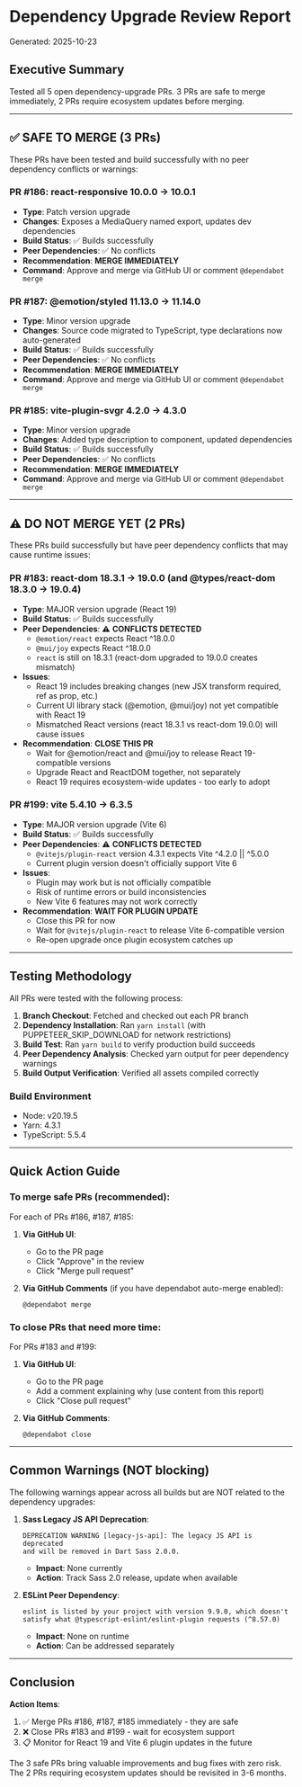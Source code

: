 # Dependency Upgrade Review Report

Generated: 2025-10-23

## Executive Summary

Tested all 5 open dependency-upgrade PRs. 3 PRs are safe to merge immediately, 2 PRs require ecosystem updates before merging.

---

## ✅ SAFE TO MERGE (3 PRs)

These PRs have been tested and build successfully with no peer dependency conflicts or warnings:

### PR #186: react-responsive 10.0.0 → 10.0.1
- **Type**: Patch version upgrade
- **Changes**: Exposes a MediaQuery named export, updates dev dependencies
- **Build Status**: ✅ Builds successfully
- **Peer Dependencies**: ✅ No conflicts
- **Recommendation**: **MERGE IMMEDIATELY**
- **Command**: Approve and merge via GitHub UI or comment `@dependabot merge`

### PR #187: @emotion/styled 11.13.0 → 11.14.0  
- **Type**: Minor version upgrade
- **Changes**: Source code migrated to TypeScript, type declarations now auto-generated
- **Build Status**: ✅ Builds successfully
- **Peer Dependencies**: ✅ No conflicts
- **Recommendation**: **MERGE IMMEDIATELY**
- **Command**: Approve and merge via GitHub UI or comment `@dependabot merge`

### PR #185: vite-plugin-svgr 4.2.0 → 4.3.0
- **Type**: Minor version upgrade
- **Changes**: Added type description to component, updated dependencies
- **Build Status**: ✅ Builds successfully  
- **Peer Dependencies**: ✅ No conflicts
- **Recommendation**: **MERGE IMMEDIATELY**
- **Command**: Approve and merge via GitHub UI or comment `@dependabot merge`

---

## ⚠️ DO NOT MERGE YET (2 PRs)

These PRs build successfully but have peer dependency conflicts that may cause runtime issues:

### PR #183: react-dom 18.3.1 → 19.0.0 (and @types/react-dom 18.3.0 → 19.0.4)
- **Type**: MAJOR version upgrade (React 19)
- **Build Status**: ✅ Builds successfully
- **Peer Dependencies**: ⚠️ **CONFLICTS DETECTED**
  - `@emotion/react` expects React ^18.0.0
  - `@mui/joy` expects React ^18.0.0
  - `react` is still on 18.3.1 (react-dom upgraded to 19.0.0 creates mismatch)
- **Issues**:
  - React 19 includes breaking changes (new JSX transform required, ref as prop, etc.)
  - Current UI library stack (@emotion, @mui/joy) not yet compatible with React 19
  - Mismatched React versions (react 18.3.1 vs react-dom 19.0.0) will cause issues
- **Recommendation**: **CLOSE THIS PR**
  - Wait for @emotion/react and @mui/joy to release React 19-compatible versions
  - Upgrade React and ReactDOM together, not separately
  - React 19 requires ecosystem-wide updates - too early to adopt

### PR #199: vite 5.4.10 → 6.3.5
- **Type**: MAJOR version upgrade (Vite 6)
- **Build Status**: ✅ Builds successfully
- **Peer Dependencies**: ⚠️ **CONFLICTS DETECTED**
  - `@vitejs/plugin-react` version 4.3.1 expects Vite ^4.2.0 || ^5.0.0
  - Current plugin version doesn't officially support Vite 6
- **Issues**:
  - Plugin may work but is not officially compatible
  - Risk of runtime errors or build inconsistencies
  - New Vite 6 features may not work correctly
- **Recommendation**: **WAIT FOR PLUGIN UPDATE**
  - Close this PR for now
  - Wait for `@vitejs/plugin-react` to release Vite 6-compatible version
  - Re-open upgrade once plugin ecosystem catches up

---

## Testing Methodology

All PRs were tested with the following process:

1. **Branch Checkout**: Fetched and checked out each PR branch
2. **Dependency Installation**: Ran `yarn install` (with PUPPETEER_SKIP_DOWNLOAD for network restrictions)
3. **Build Test**: Ran `yarn build` to verify production build succeeds
4. **Peer Dependency Analysis**: Checked yarn output for peer dependency warnings
5. **Build Output Verification**: Verified all assets compiled correctly

### Build Environment
- Node: v20.19.5
- Yarn: 4.3.1
- TypeScript: 5.5.4

---

## Quick Action Guide

### To merge safe PRs (recommended):

For each of PRs #186, #187, #185:

1. **Via GitHub UI**: 
   - Go to the PR page
   - Click "Approve" in the review
   - Click "Merge pull request"

2. **Via GitHub Comments** (if you have dependabot auto-merge enabled):
   ```
   @dependabot merge
   ```

### To close PRs that need more time:

For PRs #183 and #199:

1. **Via GitHub UI**:
   - Go to the PR page
   - Add a comment explaining why (use content from this report)
   - Click "Close pull request"

2. **Via GitHub Comments**:
   ```
   @dependabot close
   ```

---

## Common Warnings (NOT blocking)

The following warnings appear across all builds but are NOT related to the dependency upgrades:

1. **Sass Legacy JS API Deprecation**: 
   ```
   DEPRECATION WARNING [legacy-js-api]: The legacy JS API is deprecated 
   and will be removed in Dart Sass 2.0.0.
   ```
   - **Impact**: None currently
   - **Action**: Track Sass 2.0 release, update when available

2. **ESLint Peer Dependency**:
   ```
   eslint is listed by your project with version 9.9.0, which doesn't 
   satisfy what @typescript-eslint/eslint-plugin requests (^8.57.0)
   ```
   - **Impact**: None on runtime
   - **Action**: Can be addressed separately

---

## Conclusion

**Action Items**:
1. ✅ Merge PRs #186, #187, #185 immediately - they are safe
2. ❌ Close PRs #183 and #199 - wait for ecosystem support
3. 📋 Monitor for React 19 and Vite 6 plugin updates in the future

The 3 safe PRs bring valuable improvements and bug fixes with zero risk.
The 2 PRs requiring ecosystem updates should be revisited in 3-6 months.
